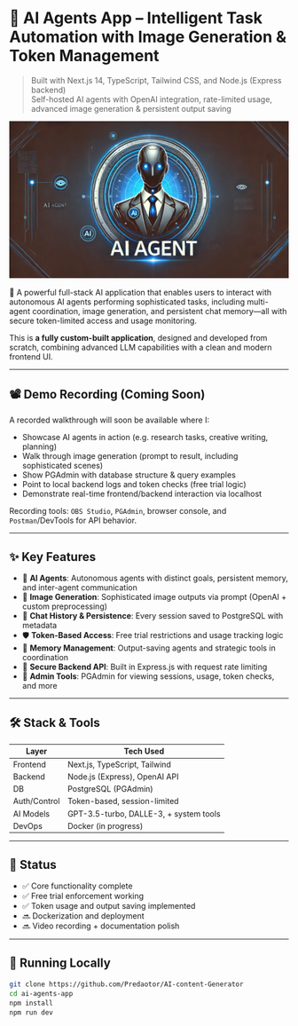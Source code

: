 # 🧠 AI Agents App – Intelligent Task Automation with Image Generation & Token Management  
> Built with Next.js 14, TypeScript, Tailwind CSS, and Node.js (Express backend)  
> Self-hosted AI agents with OpenAI integration, rate-limited usage, advanced image generation & persistent output saving
<p align="center">
  <img src="frontend-AI/public/assets/images/ai-agents-banner.png" alt="AI Agents Banner" />
</p>


🚀 A powerful full-stack AI application that enables users to interact with autonomous AI agents performing sophisticated tasks, including multi-agent coordination, image generation, and persistent chat memory—all with secure token-limited access and usage monitoring.

This is **a fully custom-built application**, designed and developed from scratch, combining advanced LLM capabilities with a clean and modern frontend UI.

---

## 📽️ Demo Recording (Coming Soon)

A recorded walkthrough will soon be available where I:

- Showcase AI agents in action (e.g. research tasks, creative writing, planning)
- Walk through image generation (prompt to result, including sophisticated scenes)
- Show PGAdmin with database structure & query examples
- Point to local backend logs and token checks (free trial logic)
- Demonstrate real-time frontend/backend interaction via localhost

Recording tools: `OBS Studio`, `PGAdmin`, browser console, and `Postman`/DevTools for API behavior.

---

## ✨ Key Features

- 🤖 **AI Agents**: Autonomous agents with distinct goals, persistent memory, and inter-agent communication  
- 🎨 **Image Generation**: Sophisticated image outputs via prompt (OpenAI + custom preprocessing)  
- 💬 **Chat History & Persistence**: Every session saved to PostgreSQL with metadata  
- 🛡️ **Token-Based Access**: Free trial restrictions and usage tracking logic  
- 🧠 **Memory Management**: Output-saving agents and strategic tools in coordination  
- 🔐 **Secure Backend API**: Built in Express.js with request rate limiting  
- 🧰 **Admin Tools**: PGAdmin for viewing sessions, usage, token checks, and more

---

## 🛠️ Stack & Tools

| Layer        | Tech Used                      |
|--------------|--------------------------------|
| Frontend     | Next.js, TypeScript, Tailwind  |
| Backend      | Node.js (Express), OpenAI API  |
| DB           | PostgreSQL (PGAdmin)           |
| Auth/Control | Token-based, session-limited   |
| AI Models    | GPT-3.5-turbo, DALLE-3, + system tools            |
| DevOps       | Docker (in progress)           |

---

## 🚧 Status

- ✅ Core functionality complete  
- ✅ Free trial enforcement working  
- ✅ Token usage and output saving implemented  
- 🔜 Dockerization and deployment  
- 🔜 Video recording + documentation polish

---

## 🧪 Running Locally

```bash
git clone https://github.com/Predaotor/AI-content-Generator
cd ai-agents-app
npm install
npm run dev


